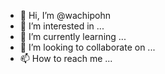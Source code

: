 - 👋 Hi, I’m @wachipohn
- 👀 I’m interested in ...
- 🌱 I’m currently learning ...
- 💞️ I’m looking to collaborate on ...
- 📫 How to reach me ...

<!---
wachipohn/wachipohn is a ✨ special ✨ repository because its `README.md` (this file) appears on your GitHub profile.
You can click the Preview link to take a look at your changes.
--->
